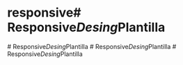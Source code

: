 # responsive#   R e s p o n s i v e _ D e s i n g _ P l a n t i l l a  
 #   R e s p o n s i v e _ D e s i n g _ P l a n t i l l a  
 #   R e s p o n s i v e _ D e s i n g _ P l a n t i l l a  
 #   R e s p o n s i v e _ D e s i n g _ P l a n t i l l a  
 